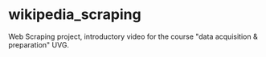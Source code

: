 # wikipedia_scraping
Web Scraping project, introductory video for the course "data acquisition & preparation" UVG.
